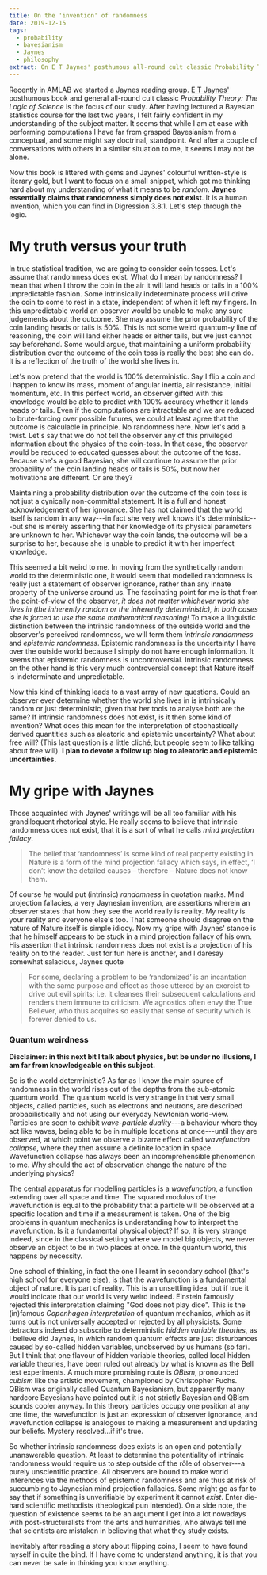```yaml
---
title: On the 'invention' of randomness
date: 2019-12-15
tags:
  - probability
  - bayesianism
  - Jaynes
  - philosophy
extract: On E T Jaynes' posthumous all-round cult classic Probability Theory: The Logic of Science is the focus of our study
---
```


Recently in AMLAB we started a Jaynes reading group. [E T Jaynes'](https://en.wikipedia.org/wiki/Edwin_Thompson_Jaynes) posthumous book and general all-round cult classic *Probability Theory: The Logic of Science* is the focus of our study. After having lectured a Bayesian statistics course for the last two years, I felt fairly confident in my understanding of the subject matter. It seems that while I am at ease with performing computations I have far from grasped Bayesianism from a conceptual, and some might say doctrinal, standpoint. And after a couple of conversations with others in a similar situation to me, it seems I may not be alone.

Now this book is littered with gems and Jaynes' colourful written-style is literary gold, but I want to focus on a small snippet, which got me thinking hard about my understanding of what it means to be *random*. **Jaynes essentially claims that randomness simply does not exist**. It is a human invention, which you can find in Digression 3.8.1. Let's step through the logic.

# My truth versus your truth
In true statistical tradition, we are going to consider coin tosses. Let's assume that randomness does exist. What do I mean by randomness? I mean that when I throw the coin in the air it will land heads or tails in a 100% unpredictable fashion. Some intrinsically indeterminate process will drive the coin to come to rest in a state, independent of when it left my fingers. In this unpredictable world an observer would be unable to make any sure judgements about the outcome. She may assume the prior probability of the coin landing heads or tails is 50%. This is not some weird quantum-y line of reasoning, the coin will land either heads or either tails, but we just cannot say beforehand. Some would argue, that maintaining a uniform probability distribution over the outcome of the coin toss is really the best she can do. It is a reflection of the truth of the world she lives in.

Let's now pretend that the world is 100% deterministic. Say I flip a coin and I happen to know its mass, moment of angular inertia, air resistance, initial momentum, etc. In this perfect world, an observer gifted with this knowledge would be able to predict with 100% accuracy whether it lands heads or tails. Even if the computations are intractable and we are reduced to brute-forcing over possible futures, we could at least agree that the outcome is calculable in principle. No randomness here. Now let's add a twist. Let's say that we do not tell the observer any of this privileged information about the physics of the coin-toss. In that case, the observer would be reduced to educated guesses about the outcome of the toss. Because she's a good Bayesian, she will continue to assume the prior probability of the coin landing heads or tails is 50%, but now her motivations are different. Or are they?

Maintaining a probability distribution over the outcome of the coin toss is not just a cynically non-committal statement. It is a full and honest acknowledgement of her ignorance. She has not claimed that the world itself is random in any way---in fact she very well knows it's deterministic---but she is merely asserting that her knowledge of its physical parameters are unknown to her. Whichever way the coin lands, the outcome will be a surprise to her, because she is unable to predict it with her imperfect knowledge.

This seemed a bit weird to me. In moving from the synthetically random world to the deterministic one, it would seem that modelled randomness is really just a statement of observer ignorance, rather than any innate property of the universe around us. The fascinating point for me is that from the point-of-view of the observer, *it does not matter whichever world she lives in (the inherently random or the inherently deterministic), in both cases she is forced to use the same mathematical reasoning!* To make a linguistic distinction between the intrinsic randomness of the outside world and the observer's perceived randomness, we will term them *intrinsic randomness* and *epistemic randomness*. Epistemic randomness is the uncertainty I have over the outside world because I simply do not have enough information. It seems that epistemic randomness is uncontroversial. Intrinsic randomness on the other hand is this very much controversial concept that Nature itself is indeterminate and unpredictable.

Now this kind of thinking leads to a vast array of new questions. Could an observer ever determine whether the world she lives in is intrinsically random or just deterministic, given that her tools to analyse both are the same? If intrinsic randomness does not exist, is it then some kind of invention? What does this mean for the interpretation of stochastically derived quantities such as aleatoric and epistemic uncertainty? What about free will? (This last question is a little cliché, but people seem to like talking about free will). **I plan to devote a follow up blog to aleatoric and epistemic uncertainties.**

# My gripe with Jaynes
Those acquainted with Jaynes' writings will be all too familiar with his grandiloquent rhetorical style. He really seems to believe that intrinsic randomness does not exist, that it is a sort of what he calls *mind projection fallacy*.

> The belief that ‘randomness’ is some kind of real property existing in Nature is a form of the mind projection fallacy which says, in effect, ‘I don’t know the detailed causes – therefore – Nature does not know them.

Of course *he* would put (intrinsic) *randomness* in quotation marks. Mind projection fallacies, a very Jaynesian invention, are assertions wherein an observer states that how they see the world really is reality. My reality is your reality and everyone else's too. That someone should disagree on the nature of Nature itself is simple idiocy. Now my gripe with Jaynes' stance is that he himself appears to be stuck in a mind projection fallacy of his own. His assertion that intrinsic randomness does not exist is a projection of his reality on to the reader. Just for fun here is another, and I daresay somewhat salacious, Jaynes quote

> For some, declaring a problem to be ‘randomized’ is an incantation with the same purpose and effect as those uttered by an exorcist to drive out evil spirits; i.e. it cleanses their subsequent calculations and renders them immune to criticism. We agnostics often envy the True Believer, who thus acquires so easily that sense of security which is forever denied to us.

### Quantum weirdness
**Disclaimer: in this next bit I talk about physics, but be under no illusions, I am far from knowledgeable on this subject.**

So is the world deterministic? As far as I know the main source of randomness in the world rises out of the depths from the sub-atomic quantum world. The quantum world is very strange in that very small objects, called particles, such as electrons and neutrons, are described probabilistically and not using our everyday Newtonian world-view. Particles are seen to exhibit *wave-particle duality*---a behaviour where they act like waves, being able to be in multiple locations at once---until they are observed, at which point we observe a bizarre effect called *wavefunction collapse*, where they then assume a definite location in space. Wavefunction collapse has always been an incomprehensible phenomenon to me. Why should the act of observation change the nature of the underlying physics?

The central apparatus for modelling particles is a *wavefunction*, a function extending over all space and time. The squared modulus of the wavefunction is equal to the probability that a particle will be observed at a specific location and time if a measurement is taken. One of the big problems in quantum mechanics is understanding how to interpret the wavefunction. Is it a fundamental physical object? If so, it is very strange indeed, since in the classical setting where we model big objects, we never observe an object to be in two places at once. In the quantum world, this happens by necessity.

One school of thinking, in fact the one I learnt in secondary school (that's high school for everyone else), is that the wavefunction is a fundamental object of nature. It is part of reality. This is an unsettling idea, but if true it would indicate that our world is very weird indeed. Einstein famously rejected this interpretation claiming "God does not play dice". This is the (in)famous *Copenhagen interpretation* of quantum mechanics, which as it turns out is not universally accepted or rejected by all physicists. Some detractors indeed do subscribe to deterministic *hidden variable theories*, as I believe did Jaynes, in which random quantum effects are just disturbances caused by so-called hidden variables, unobserved by us humans (so far). But I think that one flavour of hidden variable theories, called local hidden variable theories, have been ruled out already by what is known as the Bell test experiments. A much more promising route is *QBism*, pronounced *cubism* like the artistic movement, championed by Christopher Fuchs. QBism was originally called Quantum Bayesianism, but apparently many hardcore Bayesians have pointed out it is not strictly Bayesian and QBism sounds cooler anyway. In this theory particles occupy one position at any one time, the wavefunction is just an expression of observer ignorance, and wavefunction collapse is analogous to making a measurement and updating our beliefs. Mystery resolved...if it's true.

So whether intrinsic randomness does exists is an open and potentially unanswerable question. At least to determine the potentiality of intrinsic randomness would require us to step outside of the rôle of observer---a purely unscientific practice. All observers are bound to make world inferences via the methods of epistemic randomness and are thus at risk of succumbing to Jaynesian mind projection fallacies. Some might go as far to say that if something is unverifiable by experiment it cannot *exist*. Enter die-hard scientific methodists (theological pun intended). On a side note, the question of existence seems to be an argument I get into a lot nowadays with post-structuralists from the arts and humanities, who always tell me that scientists are mistaken in believing that what they study exists.

Inevitably after reading a story about flipping coins, I seem to have found myself in quite the bind. If I have come to understand anything, it is that you can never be safe in thinking you know anything.


[def]: jaynes-himself.jpg